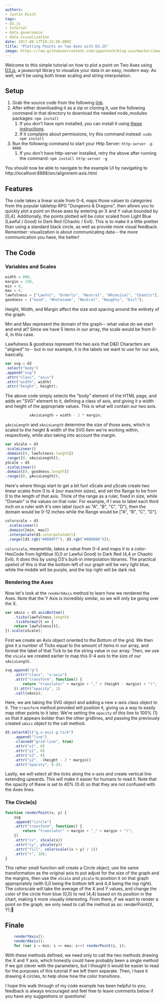```yaml
---
authors:
- Justin Risch
tags:
- d3.js
- tutorial
- data governance
- data visualization
date: 2017-08-17T18:22:50.000Z
title: "Plotting Points on Two Axes with D3.JS"
image: https://raw.githubusercontent.com/ippontech/blog-usa/master/images/2019/01/alignmentgraph.png
---
```


Welcome to this simple tutorial on how to plot a point on Two Axes using [D3.js](https://d3js.org/), a javascript library to visualize your data in an easy, modern way. As well, we'll be using both linear scaling and string interpolation.

## Setup

1. Grab the source code from the following [link](https://github.com/JustinRisch/D3Example).
2. After either downloading it as a zip or cloning it, use the following command in that directory to download the needed node\_modules packages: `npm install`
   1. If you don't have npm installed, you can install it using [these instructions](https://www.npmjs.com/get-npm).
   2. If it complains about permissions, try this command instead: `sudo npm install`
3. Run the following command to start your Http Server: `http-server -p 8888`
   1. If you don't have http-server installed, retry the above after running the command: `npm install http-server -g`

You should now be able to navigate to the example UI by navigating to http://localhost:8888/src/alignment-axis.html

## Features

The code takes a linear scale from 0-4, maps those values to categories from the popular tabletop RPG "Dungeons & Dragons", then allows you to quickly plot a point on those axes by entering an X and Y value bounded by \[0,4\]. Additionally, the points plotted will be color scaled from Light Blue (Lawful / Good) to Dark Red (Chaotic / Evil). This is to make it a little prettier than using a standard black circle, as well as provide more visual feedback. Remember: visualization is about communicating data-- the more communication you have, the better!

## The Code

### Variables and Scales

```javascript
width = 800,
margin = 150,
min = 0,
max = 4,
lawfulness = ["Lawful", "Orderly", "Neutral", "Whimsical", "Chaotic"],
goodness = ["Good", "Wholesome", "Neutral", "Naughty", "Evil"];
```

Height, Width, and Margin affect the size and spacing around the entirety of the graph.

Min and Max represent the domain of the graph-- what value do we start and end at? Since we have 5 items in our array, the scale would be from 0-4, in this case.

Lawfulness & goodness represent the two axis that D&D Characters are "aligned" to-- but in our example, it is the labels we want to use for our axis, basically.

```javascript
var svg = d3
.select("body")
.append("svg")
.attr("class", "axis")
.attr("width", width)
.attr("height", height);
```

The above code simply selects the "body" element of the HTML page, and adds an "SVG" element to it, defining a class of axis, and giving it a width and height of the appropriate values. This is what will contain our two axis.
```javascript
           xAxisLength = width - 2 * margin;
```
`yAxisLength` and `xAxisLength` determine the size of those axes, which is scaled to the height & width of the SVG item we're working within, respectively, while also taking into account the margin.

```javascript 
var xScale = d3
.scaleLinear()
.domain([0, lawfulness.length])
.range([0, xAxisLength]),
yScale = d3
.scaleLinear()
.domain([0, goodness.length])
.range([0, yAxisLength]),
```

Here's where things start to get a bit fun! xScale and yScale create two linear scales from 0 to 4 (our max/min sizes), and set the Range to be from 0 to the length of that axis. Think of the range as a ruler, fixed in size, while "Domain" is the values on that ruler. For example, if I was to label each third inch on a ruler with it's own label (such as "A", "B", "C", "D"), then the domain would be 0-12 inches while the Range would be \["A", "B", "C", "D"\].

```javascript
colorscale = d3
 .scaleLinear()
 .domain([min, max])
 .interpolate(d3.interpolateHcl)
 .range([d3.rgb("#0000ff"), d3.rgb("#8B0000")]);
```

`colorscale`, meanwhile, takes a value from 0-4 and maps it to a color-HexCode from lightblue (0,0 or Lawful Good) to Dark Red (4,4 or Chaotic Evil). It does this by using D3's built-in interpolation libraries. The practical upshot of this is that the bottom-left of our graph will be very light blue, while the middle will be purple, and the top right will be dark red.

### Rendering the Axes

Now let's look at the `renderXAxis` method to learn how we rendered the Axes. Note that the Y Axis is incredibly similar, so we will only be going over the X.

```javascript
var xAxis = d3.axisBottom()
	.ticks(lawfulness.length)
	.tickFormat(t => {
	return lawfulness[t];
}).scale(xScale);
```

First we create an Axis object oriented to the Bottom of the grid. We then give it a number of Ticks equal to the amount of items in our array, and format the label of that Tick to be the string value in our array. Then, we use the `xScale` we created earlier to map this 0-4 axis to the size of our `xAxisLength`.

```javascript
svg.append("g")
	.attr("class", "x-axis")
	.attr("transform", function() {
		return "translate(" + margin + "," + (height - margin) + ")";
	}).attr("opacity", 1)
	.call(xAxis);
```

Here, we are taking the SVG object and adding a new x-axis class object to it. The `transform` method provided will position it, giving us a way to easily map other points to it later. We're setting the `opacity` of this line to 100% (1) so that it appears bolder than the other gridlines, and passing the previously created `xAxis` object to the call method.

```javascript 
d3.selectAll("g.x-axis g.tick") 
	.append("line") 
	.classed("grid-line", true)
	.attr("x1", 0) 
	.attr("y1", 0)
	.attr("x2", 0)
	.attr("y2", -(height - 2 * margin))
	.attr("opacity", 0.4);
```

Lastly, we will select all the ticks along the x-axis and create vertical line extending upwards. This will make it easier for humans to read it. Note that the opacity of these is set to 40% (0.4) so that they are not confused with the Axes lines.

### The Circle(s)
```javascript
function renderPoint(x, y) {
	svg
	.append("circle")
	.attr("transform", function() {
		return "translate(" + margin + "," + margin + ")";
	})
	.attr("cx", xScale(x))
	.attr("cy", yScale(y))
	.attr("fill", colorscale((x + y) / 2))
 	.attr("r", 10);
}
```

This rather small function will create a Circle object, use the same transformation as the original axis to put adjust for the size of the graph and the margins, then use the `xScale` and `yScale` to position it on that graph appropriately (with 0,0 being the bottom left and 4,4 being the top right). The colorscale will take the average of the X and Y values, and change the color of the circle from blue (0,0) to red (4,4) based on its position in the chart, making it more visually interesting. From there, if we want to render a point on the graph, we only need to call the method as so: renderPoint(X, Y);

## Finale
```javascript
    renderYAxis();
    renderXAxis();
    for (var i = min; i <= max; i++) renderPoint(i, i);
```
With these methods defined, we need only to call the two methods drawing the X and Y axis, which honestly could have probably been a single method if we got clever with the parameters, but I thought it would be easier to read for the purposes of this tutorial if we left them separate. Then, I have it drawing 4 circles, to help show how the color transitions.

I hope this walk through of my code example has been helpful to you; feedback is always encouraged and feel free to leave comments below if you have any suggestions or questions!
